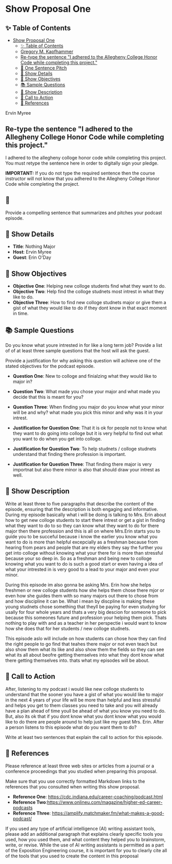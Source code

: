 # Show Proposal One

## ✨ Table of Contents

<!---toc start-->

* [Show Proposal One](#show-proposal-one)
  * [✨ Table of Contents](#-table-of-contents)
  * [Gregory M. Kapfhammer](#gregory-m-kapfhammer)
  * [Re-type the sentence "I adhered to the Allegheny College Honor Code while completing this project."](#re-type-the-sentence-i-adhered-to-the-allegheny-college-honor-code-while-completing-this-project)
  * [🏁 One Sentence Pitch](#-one-sentence-pitch)
  * [🔬 Show Details](#-show-details)
  * [📝 Show Objectives](#-show-objectives)
  * [📚 Sample Questions](#-sample-questions)
  * [🎉 Show Description](#-show-description)
  * [📢 Call to Action](#-call-to-action)
  * [🦜 References](#-references)

<!---toc end-->

Ervin Myree

## Re-type the sentence "I adhered to the Allegheny College Honor Code while completing this project."
I adhered to the allegheny colloge honor code while completing this project.
 You must retype the sentence here in order to digitally sign your pledge.



**IMPORTANT:** If you do not type the required sentence then the course
instructor will not know that you adhered to the Allegheny College Honor Code
while completing the project.

## 🏁 

 Provide a compelling sentence that summarizes and pitches your podcast
episode.

## 🔬 Show Details






- **Title**: Nothing Major 
- **Host**: Ervin Myree
- **Guest**: Erin O'Day

## 📝 Show Objectives


- **Objective One**: Helping new colloge students find what they want to do.
- **Objective Two**: Help find the colloge studnets most intrest in what they like to do. 
- **Objective Three**: How to find new colloge studnets major or give them a gist of what they would like to do  if they dont know in that exact moment in time. 

## 📚 Sample Questions
Do you know what youre intrested in for like a long term job?  Provide a list of of at least three sample questions that the host will
ask the guest.

 Provide a justification for why asking this question will achieve one of
the stated objectives for the podcast episode.

- **Question One**: New to colloge and finialzing what they would like to major in?
- **Question Two**: What made you chose your major and what made you decide that this is meant for you?
- **Question Three**: When finding you major do you know what your minor will be and why? what made you pick this minor and why was it in your intrest. 

- **Justification for Question One**: That it is ok for people not to know what they want to do going into colloge but it is very helpful to find out what you want to do when you get into colloge. 
- **Justification for Question Two**: To help studnets / colloge studnets understand that finding there profession is important.  
- **Justification for Question Three**: That finding there major is very importnat but also there minor is also that should draw your intrest as well.

## 🎉 Show Description

 Write at least three to five paragraphs that describe the content of the
episode, ensuring that the description is both engaging and informative.
During my episode basically what i will be doing is talking to Mrs. Erin about how to get new colloge students to start there intrest or get a gist in finding what they want to do to so they can know what they want to do for there major then there profession and this is all on where Mrs.Erin starts you to guide you to be succeful because i know the earlier you know what you want to do is more than helpful excepcially as a freshman because from hearing from pears and people that are my elders they say the further you get into colloge without knowing what your there for is more than stressful because your so deep in. So as a freshman and being new to colloge knowing what you want to do is such a good start or even having a idea of what your intrested in is very good to a lead to your major and even your minor. 

During this episode im also gonna be asking Mrs. Erin how she helps freshmen or new colloge students how she helps them chose there mjor or even how she guides them with so many majors out there to chose from and how discipline it can be. What i mean by discpline is making these young studnets chose something that theyll be paying for even studying for usally for four whole years and thats a very big descion for someone to pick because this someones future and profession your helping them pick. Thats nothing to play with and as a teacher in her perspectie i would want to know how she does that for her students / new colloge studnets. 

This episode aslo will include on how students can chose how they can find the right people to go find that teahes there major or not even teach but also show them what its like and also show them the fields so they can see what its all about beofre getting themselves into what they dont know what there getting themselves into. thats what my episodes will be about. 

## 📢 Call to Action
After, listening to my podcast i would like new colloge students to understand that the sooner you have a gist of what you would like to major in the next 4 years of your life will be more than helpful and less stressful and helps you get to them classes you need to take and you will already have a plan ahead of time youll be ahead of what you know you need to do. But, also its ok that if you dont know what you dont know what you would like to do there are people around to help just like my guest Mrs. Erin. 
 After a person listens to this episode what do you want them to do?

 Write at least two sentences that explain the call to action for this episode.

## 🦜 References

 Please reference at least three web sites or articles from a journal or a
conference proceedings that you studied when preparing this proposal.

 Make sure that you use correctly formatted Markdown links to the
references that you consulted when writing this show proposal.

- **Reference One**: https://cdc.indiana.edu/career-coaching/podcast.html
- **Reference Two**:https://www.onlineu.com/magazine/higher-ed-career-podcasts
- **Reference Three**:  https://amplify.matchmaker.fm/what-makes-a-good-podcast/

 If you used any type of artificial intelligence (AI) writing assistant
tools, please add an additional paragraph that explains clearly specific tools
you used, how you used them, and what content they helped you to brainstorm,
write, or revise. While the use of AI writing assistants is permitted as a part
of the Exposition Engineering course, it is important for you to clearly cite
all of the tools that you used to create the content in this proposal
